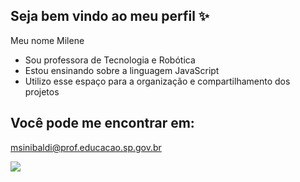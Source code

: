 ## Seja bem vindo ao meu perfil ✨
Meu nome Milene

- Sou professora de Tecnologia e Robótica
- Estou ensinando sobre a linguagem JavaScript
- Utilizo esse espaço para a organização e compartilhamento dos projetos

## Você pode me encontrar em:
msinibaldi@prof.educacao.sp.gov.br

![](https://media1.tenor.com/m/49GR_5KPsNEAAAAC/thank-you-bow.gif)
<!--
**ProfMilene/ProfMilene** is a ✨ _special_ ✨ repository because its `README.md` (this file) appears on your GitHub profile.

Here are some ideas to get you started:

- 🔭 I’m currently working on ...
- 🌱 I’m currently learning ...
- 👯 I’m looking to collaborate on ...
- 🤔 I’m looking for help with ...
- 💬 Ask me about ...
- 📫 How to reach me: ...
- 😄 Pronouns: ...
- ⚡ Fun fact: ...
-->
